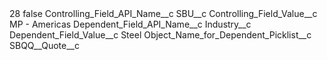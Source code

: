 <?xml version="1.0" encoding="UTF-8"?>
<CustomMetadata xmlns="http://soap.sforce.com/2006/04/metadata" xmlns:xsi="http://www.w3.org/2001/XMLSchema-instance" xmlns:xsd="http://www.w3.org/2001/XMLSchema">
    <label>28</label>
    <protected>false</protected>
    <values>
        <field>Controlling_Field_API_Name__c</field>
        <value xsi:type="xsd:string">SBU__c</value>
    </values>
    <values>
        <field>Controlling_Field_Value__c</field>
        <value xsi:type="xsd:string">MP - Americas</value>
    </values>
    <values>
        <field>Dependent_Field_API_Name__c</field>
        <value xsi:type="xsd:string">Industry__c</value>
    </values>
    <values>
        <field>Dependent_Field_Value__c</field>
        <value xsi:type="xsd:string">Steel</value>
    </values>
    <values>
        <field>Object_Name_for_Dependent_Picklist__c</field>
        <value xsi:type="xsd:string">SBQQ__Quote__c</value>
    </values>
</CustomMetadata>
